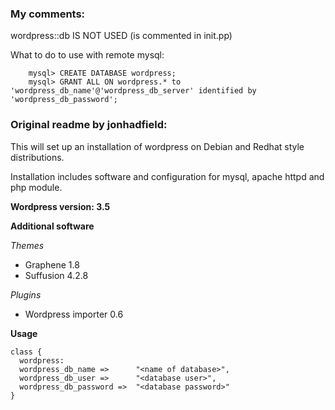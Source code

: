 ### My comments:

wordpress::db IS NOT USED (is commented in init.pp)

What to do to use with remote mysql:

        mysql> CREATE DATABASE wordpress;
        mysql> GRANT ALL ON wordpress.* to 'wordpress_db_name'@'wordpress_db_server' identified by 'wordpress_db_password';




### Original readme by jonhadfield:

This will set up an installation of wordpress on Debian and Redhat style distributions.

Installation includes software and configuration for mysql, apache httpd and php module.

__Wordpress version: 3.5__

__Additional software__

_Themes_
* Graphene 1.8
* Suffusion 4.2.8

_Plugins_
* Wordpress importer 0.6

__Usage__

    class {
      wordpress:
      wordpress_db_name =>      "<name of database>",
      wordpress_db_user =>      "<database user>",
      wordpress_db_password =>  "<database password>"
    }

